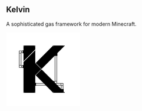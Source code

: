 ## Kelvin
A sophisticated gas framework for modern Minecraft.

![kelvin_logo](https://github.com/ValkyrienSkies/Kelvin/blob/main/forge/src/main/resources/icon.png)
